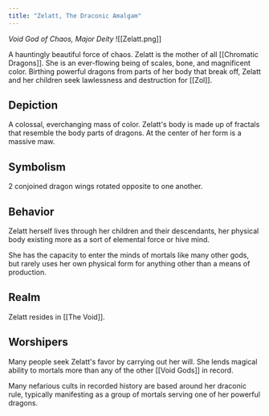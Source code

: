 ```yaml
---
title: "Zelatt, The Draconic Amalgam"
---
```

*Void God of Chaos, Major Deity*
![[Zelatt.png]]

A hauntingly beautiful force of chaos. Zelatt is the mother of all [[Chromatic Dragons]]. She is an ever-flowing being of scales, bone, and magnificent color. Birthing powerful dragons from parts of her body that break off, Zelatt and her children seek lawlessness and destruction for [[Zol]].

## Depiction
A colossal, everchanging mass of color. Zelatt's body is made up of fractals that resemble the body parts of dragons. At the center of her form is a massive maw.

## Symbolism
2 conjoined dragon wings rotated opposite to one another.

## Behavior
Zelatt herself lives through her children and their descendants, her physical body existing more as a sort of elemental force or hive mind.

She has the capacity to enter the minds of mortals like many other gods, but rarely uses her own physical form for anything other than a means of production.

## Realm
Zelatt resides in [[The Void]].

## Worshipers
Many people seek Zelatt's favor by carrying out her will. She lends magical ability to mortals more than any of the other [[Void Gods]] in record.

Many nefarious cults in recorded history are based around her draconic rule, typically manifesting as a group of mortals serving one of her powerful dragons.